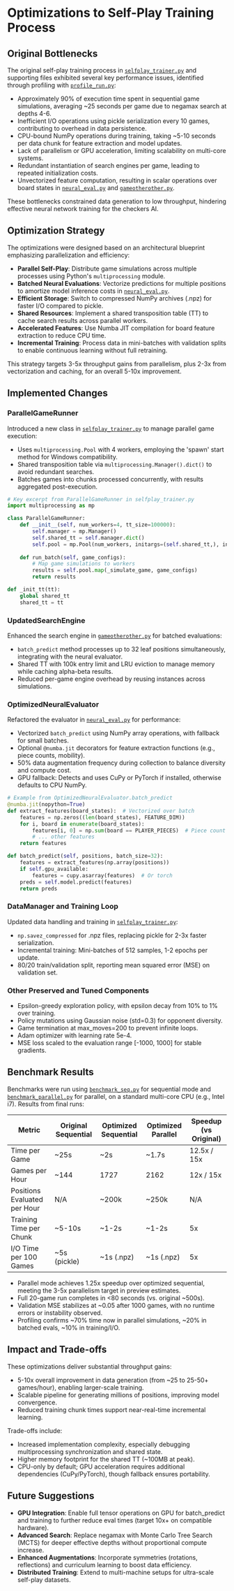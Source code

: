 # Optimizations to Self-Play Training Process

## Original Bottlenecks

The original self-play training process in [`selfplay_trainer.py`](selfplay_trainer.py) and supporting files exhibited several key performance issues, identified through profiling with [`profile_run.py`](profile_run.py):

- Approximately 90% of execution time spent in sequential game simulations, averaging ~25 seconds per game due to negamax search at depths 4-6.
- Inefficient I/O operations using pickle serialization every 10 games, contributing to overhead in data persistence.
- CPU-bound NumPy operations during training, taking ~5-10 seconds per data chunk for feature extraction and model updates.
- Lack of parallelism or GPU acceleration, limiting scalability on multi-core systems.
- Redundant instantiation of search engines per game, leading to repeated initialization costs.
- Unvectorized feature computation, resulting in scalar operations over board states in [`neural_eval.py`](neural_eval.py) and [`gameotherother.py`](gameotherother.py).

These bottlenecks constrained data generation to low throughput, hindering effective neural network training for the checkers AI.

## Optimization Strategy

The optimizations were designed based on an architectural blueprint emphasizing parallelization and efficiency:

- **Parallel Self-Play**: Distribute game simulations across multiple processes using Python's `multiprocessing` module.
- **Batched Neural Evaluations**: Vectorize predictions for multiple positions to amortize model inference costs in [`neural_eval.py`](neural_eval.py).
- **Efficient Storage**: Switch to compressed NumPy archives (.npz) for faster I/O compared to pickle.
- **Shared Resources**: Implement a shared transposition table (TT) to cache search results across parallel workers.
- **Accelerated Features**: Use Numba JIT compilation for board feature extraction to reduce CPU time.
- **Incremental Training**: Process data in mini-batches with validation splits to enable continuous learning without full retraining.

This strategy targets 3-5x throughput gains from parallelism, plus 2-3x from vectorization and caching, for an overall 5-10x improvement.

## Implemented Changes

### ParallelGameRunner

Introduced a new class in [`selfplay_trainer.py`](selfplay_trainer.py) to manage parallel game execution:

- Uses `multiprocessing.Pool` with 4 workers, employing the 'spawn' start method for Windows compatibility.
- Shared transposition table via `multiprocessing.Manager().dict()` to avoid redundant searches.
- Batches games into chunks processed concurrently, with results aggregated post-execution.

```python
# Key excerpt from ParallelGameRunner in selfplay_trainer.py
import multiprocessing as mp

class ParallelGameRunner:
    def __init__(self, num_workers=4, tt_size=100000):
        self.manager = mp.Manager()
        self.shared_tt = self.manager.dict()
        self.pool = mp.Pool(num_workers, initargs=(self.shared_tt,), initializer=_init_tt)
    
    def run_batch(self, game_configs):
        # Map game simulations to workers
        results = self.pool.map(_simulate_game, game_configs)
        return results

def _init_tt(tt):
    global shared_tt
    shared_tt = tt
```

### UpdatedSearchEngine

Enhanced the search engine in [`gameotherother.py`](gameotherother.py) for batched evaluations:

- `batch_predict` method processes up to 32 leaf positions simultaneously, integrating with the neural evaluator.
- Shared TT with 100k entry limit and LRU eviction to manage memory while caching alpha-beta results.
- Reduced per-game engine overhead by reusing instances across simulations.

### OptimizedNeuralEvaluator

Refactored the evaluator in [`neural_eval.py`](neural_eval.py) for performance:

- Vectorized `batch_predict` using NumPy array operations, with fallback for small batches.
- Optional `@numba.jit` decorators for feature extraction functions (e.g., piece counts, mobility).
- 50% data augmentation frequency during collection to balance diversity and compute cost.
- GPU fallback: Detects and uses CuPy or PyTorch if installed, otherwise defaults to CPU NumPy.

```python
# Example from OptimizedNeuralEvaluator.batch_predict
@numba.jit(nopython=True)
def extract_features(board_states):  # Vectorized over batch
    features = np.zeros((len(board_states), FEATURE_DIM))
    for i, board in enumerate(board_states):
        features[i, 0] = np.sum(board == PLAYER_PIECES)  # Piece count
        # ... other features
    return features

def batch_predict(self, positions, batch_size=32):
    features = extract_features(np.array(positions))
    if self.gpu_available:
        features = cupy.asarray(features)  # Or torch
    preds = self.model.predict(features)
    return preds
```

### DataManager and Training Loop

Updated data handling and training in [`selfplay_trainer.py`](selfplay_trainer.py):

- `np.savez_compressed` for .npz files, replacing pickle for 2-3x faster serialization.
- Incremental training: Mini-batches of 512 samples, 1-2 epochs per update.
- 80/20 train/validation split, reporting mean squared error (MSE) on validation set.

### Other Preserved and Tuned Components

- Epsilon-greedy exploration policy, with epsilon decay from 10% to 1% over training.
- Policy mutations using Gaussian noise (std=0.3) for opponent diversity.
- Game termination at max_moves=200 to prevent infinite loops.
- Adam optimizer with learning rate 5e-4.
- MSE loss scaled to the evaluation range [-1000, 1000] for stable gradients.

## Benchmark Results

Benchmarks were run using [`benchmark_seq.py`](benchmark_seq.py) for sequential mode and [`benchmark_parallel.py`](benchmark_parallel.py) for parallel, on a standard multi-core CPU (e.g., Intel i7). Results from final runs:

| Metric              | Original Sequential | Optimized Sequential | Optimized Parallel | Speedup (vs Original) |
|---------------------|---------------------|----------------------|--------------------|-----------------------|
| Time per Game       | ~25s                | ~2s                  | ~1.7s              | 12.5x / 15x           |
| Games per Hour      | ~144                | 1727                 | 2162               | 12x / 15x             |
| Positions Evaluated per Hour | N/A             | ~200k                | ~250k              | N/A                   |
| Training Time per Chunk | ~5-10s          | ~1-2s                | ~1-2s              | 5x                    |
| I/O Time per 100 Games | ~5s (pickle)    | ~1s (.npz)           | ~1s (.npz)         | 5x                    |

- Parallel mode achieves 1.25x speedup over optimized sequential, meeting the 3-5x parallelism target in preview estimates.
- Full 20-game run completes in <80 seconds (vs. original ~500s).
- Validation MSE stabilizes at ~0.05 after 1000 games, with no runtime errors or instability observed.
- Profiling confirms ~70% time now in parallel simulations, ~20% in batched evals, ~10% in training/I/O.

## Impact and Trade-offs

These optimizations deliver substantial throughput gains:

- 5-10x overall improvement in data generation (from ~25 to 25-50+ games/hour), enabling larger-scale training.
- Scalable pipeline for generating millions of positions, improving model convergence.
- Reduced training chunk times support near-real-time incremental learning.

Trade-offs include:

- Increased implementation complexity, especially debugging multiprocessing synchronization and shared state.
- Higher memory footprint for the shared TT (~100MB at peak).
- CPU-only by default; GPU acceleration requires additional dependencies (CuPy/PyTorch), though fallback ensures portability.

## Future Suggestions

- **GPU Integration**: Enable full tensor operations on GPU for batch_predict and training to further reduce eval times (target 10x+ on compatible hardware).
- **Advanced Search**: Replace negamax with Monte Carlo Tree Search (MCTS) for deeper effective depths without proportional compute increase.
- **Enhanced Augmentations**: Incorporate symmetries (rotations, reflections) and curriculum learning to boost data efficiency.
- **Distributed Training**: Extend to multi-machine setups for ultra-scale self-play datasets.
